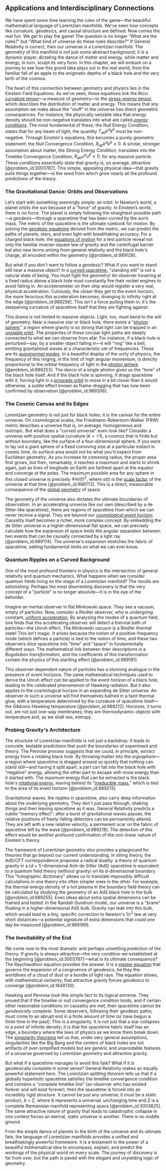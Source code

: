 ## Applications and Interdisciplinary Connections

We have spent some time learning the rules of the game—the beautiful mathematical language of Lorentzian manifolds. We’ve seen how concepts like curvature, geodesics, and causal structure are defined. Now comes the real fun. We get to play the game! The question is no longer "What are the rules?" but "What kind of universe do these rules describe?" If General Relativity is correct, then our universe *is* a Lorentzian manifold. The geometry of this manifold is not just some abstract background; it is a dynamic player, dictating the dance of matter and energy, while matter and energy, in turn, sculpt its very form. In this chapter, we will embark on a journey to see how this grand idea plays out in the real world, from the familiar fall of an apple to the enigmatic depths of a black hole and the very birth of the cosmos.

The heart of this connection between geometry and physics lies in the Einstein Field Equations. As we’ve seen, these equations link the Ricci [curvature tensor](@article_id:180889)—a measure of geometry—to the [stress-energy tensor](@article_id:146050), which describes the distribution of matter and energy. This means that any assumption we make about the "stuff" in the universe has direct geometric consequences. For instance, the physically sensible idea that energy density should be non-negative translates into what are called *[energy conditions](@article_id:158013)*. The most fundamental of these, the Null Energy Condition, states that for any beam of light, the quantity $T_{ab}k^a k^b$ must be non-negative. Through Einstein's equations, this becomes a purely geometric statement: the Null Convergence Condition, $R_{ab}k^a k^b \ge 0$. A similar, stronger assumption about matter, the Strong Energy Condition, translates into the Timelike Convergence Condition, $R_{ab}u^a u^b \ge 0$, for any massive particle. These conditions essentially state that gravity is, on average, attractive [@problem_id:3003787]. This simple, appealing physical idea—that gravity pulls things together—is the seed from which grow nearly all the profound predictions of the theory.

### The Gravitational Dance: Orbits and Observations

Let’s start with something seemingly simple: an orbit. In Newton’s world, a planet orbits the sun because of a "force" of gravity. In Einstein’s world, there is no force. The planet is simply following the straightest possible path—a geodesic—through a spacetime that has been curved by the sun’s mass. The metric of the spacetime is the ultimate rulebook for motion. By solving the [geodesic equations](@article_id:263855) derived from the metric, we can predict the paths of planets, stars, and even light with breathtaking accuracy. For a charged black hole, the [equations of motion](@article_id:170226) for a test particle reveal not only the familiar inverse-square law of gravity and the centrifugal barrier but also new terms arising from general relativity and the black hole's charge, all encoded within the geometry [@problem_id:989128].

But what if you don't want to follow a geodesic? What if you want to stand still near a massive object? In a [curved spacetime](@article_id:184444), "standing still" is not a natural state of being. You must fight the geometry! An observer hovering at a fixed radius above a black hole must constantly fire their rocket engines to avoid falling in. An accelerometer on their ship would register a very real, physical acceleration. Curiously, the closer they get to the event horizon, the more ferocious this acceleration becomes, diverging to infinity right at the edge [@problem_id:989256]. This isn't a force pulling them in; it's the steepening curvature of spacetime itself that they are fighting against.

This drama is not limited to massive objects. Light, too, must bend to the will of geometry. Near a massive star or black hole, there exists a "[photon sphere](@article_id:158948)," a region where gravity is so strong that light can be trapped in an [unstable orbit](@article_id:262180). The properties of these circular light paths are deeply connected to what we can observe from afar. For instance, if a black hole is perturbed—say, by a smaller object falling in—it will "ring" like a bell, emitting gravitational waves at a characteristic set of frequencies. These are its *[quasinormal modes](@article_id:264044)*. In a beautiful display of the unity of physics, the frequency of this ringing, in the limit of high angular momentum, is directly proportional to the orbital frequency of light in the [photon sphere](@article_id:158948) [@problem_id:989253]. The dance of a single photon gives us the "tone" of the black hole itself. And if the black hole is spinning, it drags spacetime with it, forcing light in a [prograde orbit](@article_id:269949) to move in a bit closer than it would otherwise, a subtle effect known as frame-dragging that has now been confirmed by observation [@problem_id:989206].

### The Cosmic Canvas and its Edges

Lorentzian geometry is not just for black holes; it is the canvas for the entire universe. On cosmological scales, the Friedmann-Robertson-Walker (FRW) metric describes a universe that is, on average, homogeneous and isotropic. But what does a "curved universe" even look like? Consider a universe with positive spatial curvature ($k=+1$), a cosmos that is finite but without boundary, like the surface of a four-dimensional sphere. If you were to lay out a giant sphere of a fixed comoving size at a particular instant in cosmic time, its surface area would not be what you'd expect from Euclidean geometry. As you increase its comoving radius, the proper area first grows, but then, remarkably, it reaches a maximum and starts to shrink again, just as lines of longitude on Earth are farthest apart at the equator and converge at the poles. The maximum possible area for any sphere in this closed universe is precisely $4\pi a(t)^2$, where $a(t)$ is the [scale factor](@article_id:157179) of the universe at that time [@problem_id:989172]. This is a direct, measurable consequence of the [global geometry](@article_id:197012) of space.

The geometry of the universe also dictates the ultimate boundaries of observation. In an accelerating universe like our own (described by a de Sitter-like spacetime), there are regions of spacetime from which we can never receive a signal. They are beyond our *[cosmological event horizon](@article_id:157604)*. Causality itself becomes a richer, more complex concept. By embedding the de Sitter universe in a higher-dimensional flat space, we can precisely calculate how the expansion of space limits the angular separation between two events that can be causally connected by a light ray [@problem_id:989174]. The universe's expansion stretches the fabric of spacetime, setting fundamental limits on what we can ever know.

### Quantum Ripples on a Curved Background

One of the most profound frontiers in physics is the intersection of general relativity and quantum mechanics. What happens when we consider quantum fields living on the stage of a Lorentzian manifold? The results are astonishing. Perhaps the most disorienting discovery is that the very concept of a "particle" is no longer absolute—it is in the eye of the beholder.

Imagine an inertial observer in flat Minkowski space. They see a vacuum, empty of particles. Now, consider a Rindler observer, who is undergoing constant, [uniform acceleration](@article_id:268134). By analyzing the modes of a quantum field, one finds that this accelerating observer will detect a thermal bath of particles—the Unruh effect. The Minkowski vacuum is a Rindler thermal state! This isn't magic. It arises because the notion of a positive-frequency mode (which defines a particle) is tied to the notion of time, and these two observers slice spacetime into "time" and "space" in fundamentally different ways. The mathematical link between their descriptions is a *Bogoliubov transformation*, and the coefficients of this transformation contain the physics of this startling effect [@problem_id:989191].

This observer-dependent nature of particles has a stunning analogue in the presence of event horizons. The same mathematical techniques used to derive the Unruh effect can be applied to the event horizon of a black hole, leading to the celebrated phenomenon of Hawking radiation. But it also applies to the cosmological horizon in an expanding de Sitter universe. An observer in such a universe will find themselves bathed in a faint thermal glow, with a temperature determined by the curvature of spacetime itself—the Gibbons-Hawking temperature [@problem_id:989212]. Horizons, it turns out, are not just one-way membranes; they are thermodynamic objects with temperature and, as we shall see, entropy.

### Probing Gravity's Architecture

The structure of Lorentzian manifolds is not just a backdrop; it leads to concrete, testable predictions that push the boundaries of experiment and theory. The Penrose process suggests that we could, in principle, extract energy from a rotating black hole. By throwing matter into the *ergosphere*—a region where spacetime is dragged around so quickly that nothing can stand still—and having it split apart, a part can fall into the black hole with "negative" energy, allowing the other part to escape with more energy than it started with. The maximum energy that can be extracted is the black hole's [rotational energy](@article_id:160168), leaving behind its "[irreducible mass](@article_id:160367)," which is tied to the area of its event horizon [@problem_id:989213].

Gravitational waves, the ripples in spacetime, also carry deep information about the underlying geometry. They don't just pass through, shaking things and then leaving spacetime as it was. General Relativity predicts a subtle "memory effect": after a burst of gravitational waves passes, the relative positions of freely-falling detectors can be permanently altered. They are left with a new relative velocity, a permanent scar on the fabric of spacetime left by the wave [@problem_id:989218]. The detection of this effect would be another profound confirmation of the non-linear nature of Einstein's theory.

The framework of Lorentzian geometry also provides a playground for theories that go beyond our current understanding. In string theory, the AdS/CFT correspondence proposes a radical duality: a theory of quantum gravity in a $(d+1)$-dimensional Anti-de Sitter (AdS) spacetime is equivalent to a quantum field theory (without gravity) on its $d$-dimensional boundary. This "holographic dictionary" allows us to translate impossibly difficult calculations in one theory into often simpler ones in the other. For example, the thermal energy density of a hot plasma in the boundary field theory can be calculated by studying the geometry of an AdS black hole in the bulk [@problem_id:989255]. Even ideas about extra spatial dimensions can be framed and tested. In the Randall-Sundrum model, our universe is a "brane" floating in a higher-dimensional AdS bulk. Gravity can leak into this bulk, which would lead to a tiny, specific correction to Newton's $1/r^2$ law at very short distances—a potential signature of extra dimensions that could one day be measured [@problem_id:989199].

### The Inevitability of the End

We come now to the most dramatic and perhaps unsettling prediction of the theory. If gravity is always attractive—the very condition we established at the beginning [@problem_id:3003787]—what is its ultimate consequence? The Raychaudhuri equation provides the answer. It is a [master equation](@article_id:142465) that governs the expansion of a congruence of geodesics, be they the worldlines of a cloud of dust or a bundle of light rays. The equation shows, with mathematical certainty, that attractive gravity forces geodesics to converge [@problem_id:1648130].

Hawking and Penrose took this simple fact to its logical extreme. They proved that if the timelike or null convergence condition holds, and if certain other reasonable conditions on causality are met, then spacetime cannot be *geodesically complete*. Some observers, following their geodesic paths, must come to an abrupt end in a finite amount of time (or have begun a finite time in the past). This is a singularity. It is not just that a star collapses to a point of infinite density; it is that the spacetime fabric itself has an edge, a boundary where the laws of physics as we know them break down. The [singularity theorems](@article_id:160824) tell us that, under very general assumptions, singularities like the Big Bang and the centers of black holes are not artifacts of over-simplified models but are generic and unavoidable features of a universe governed by Lorentzian geometry and attractive gravity.

But what if a spacetime manages to avoid this fate? What if it *is* geodesically complete in some sense? General Relativity makes an equally powerful statement here. The *Lorentzian splitting theorem* tells us that if a globally hyperbolic spacetime satisfies the timelike convergence condition and contains a "complete timelike line" (an observer who has existed forever and will exist forever), then the spacetime is forced into an incredibly rigid structure. It cannot be just any universe; it must be a static product, $\mathbb{R} \times \Sigma$, where $\mathbb{R}$ represents a universal, unchanging time and $\Sigma$ is a complete Riemannian manifold representing space [@problem_id:3003825]. The same attractive nature of gravity that leads to catastrophic collapse in one context forces an eternal, static universe in another. There is no middle ground.

From the simple dance of planets to the birth of the universe and its ultimate fate, the language of Lorentzian manifolds provides a unified and breathtakingly powerful framework. It is a testament to the power of a beautiful mathematical idea to encompass, explain, and predict the workings of the physical world on every scale. The journey of discovery is far from over, but the path is paved with the elegant and unyielding logic of geometry.